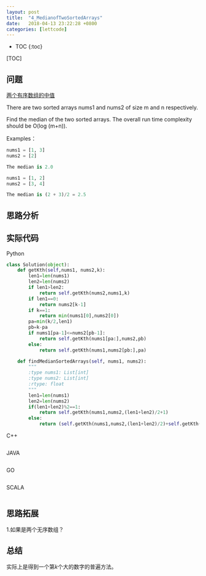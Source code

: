 ```yaml
---
layout: post
title:  "4_MedianofTwoSortedArrays"
date:   2018-04-13 23:22:28 +0800
categories: [lettcode]
---
```


* TOC
{:toc}

[TOC]

## 问题
[两个有序数组的中值](https://leetcode.com/problems/median-of-two-sorted-arrays/description/)

There are two sorted arrays nums1 and nums2 of size m and n respectively.

Find the median of the two sorted arrays. The overall run time complexity should be O(log (m+n)).


Examples：
```python
nums1 = [1, 3]
nums2 = [2]

The median is 2.0
```

```python
nums1 = [1, 2]
nums2 = [3, 4]

The median is (2 + 3)/2 = 2.5
```
## 思路分析


## 实际代码
Python
```python
class Solution(object):
    def getKth(self,nums1, nums2,k):
        len1=len(nums1)
        len2=len(nums2)
        if len1>len2:
            return self.getKth(nums2,nums1,k)
        if len1==0:
            return nums2[k-1]
        if k==1:
            return min(nums1[0],nums2[0])
        pa=min(k/2,len1)
        pb=k-pa
        if nums1[pa-1]<=nums2[pb-1]:
            return self.getKth(nums1[pa:],nums2,pb)
        else:
            return self.getKth(nums1,nums2[pb:],pa)

    def findMedianSortedArrays(self, nums1, nums2):
        """
        :type nums1: List[int]
        :type nums2: List[int]
        :rtype: float
        """
        len1=len(nums1)
        len2=len(nums2)
        if(len1+len2)%2==1:
            return self.getKth(nums1,nums2,(len1+len2)/2+1)
        else:
            return (self.getKth(nums1,nums2,(len1+len2)/2)+self.getKth(nums1,nums2,(len1+len2)/2+1))*0.5
```

C++
```code

```

JAVA
```code

```

GO
```code

```


SCALA
```code

```
## 思路拓展
1.如果是两个无序数组？
## 总结
实际上是得到一个第$k$个大的数字的普遍方法。
